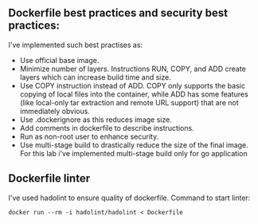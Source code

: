 ## Dockerfile best practices and security best practices:
I've implemented such best practises as:
* Use official base image.
* Minimize number of layers. Instructions RUN, COPY, and ADD create layers which can increase build time and size.
* Use COPY instruction instead of ADD. COPY only supports the basic copying of local files into the container, while ADD has some features (like local-only tar extraction and remote URL support) that are not immediately obvious.
* Use .dockerignore as this reduces image size.
* Add comments in dockerfile to describe instructions.
* Run as non-root user to enhance security.
* Use multi-stage build to drastically reduce the size of the final image. For this lab i've implemented multi-stage build only for go application 

## Dockerfile linter 
I've used hadolint to ensure quality of dockerfile.
Command to start linter: 
```
docker run --rm -i hadolint/hadolint < Dockerfile
```